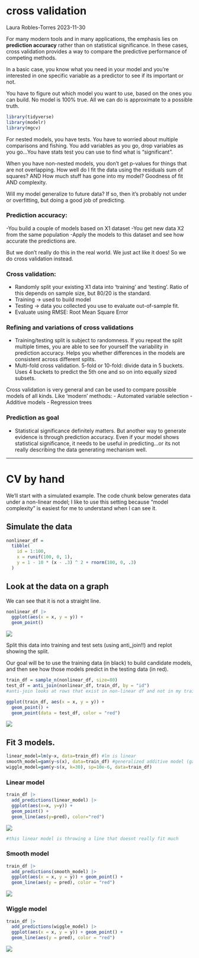cross validation
================
Laura Robles-Torres
2023-11-30

For many modern tools and in many applications, the emphasis lies on
**prediction accuracy** rather than on statistical significance. In
these cases, cross validation provides a way to compare the predictive
performance of competing methods.

In a basic case, you know what you need in your model and you’re
interested in one specific variable as a predictor to see if its
important or not.

You have to figure out which model you want to use, based on the ones
you can build. No model is 100% true. All we can do is approximate to a
possible truth.

``` r
library(tidyverse)
library(modelr)
library(mgcv)
```

For nested models, you have tests. You have to worried about multiple
comparisons and fishing. You add variables as you go, drop variables as
you go…You have stats test you can use to find what is “significant”.

When you have non-nested models, you don’t get p-values for things that
are not overlapping. How well do I fit the data using the residuals sum
of squares? AND How much stuff has gone into my model? Goodness of fit
AND complexity.

Will my model generalize to future data? If so, then it’s probably not
under or overfitting, but doing a good job of predicting.

### Prediction accuracy:

-You build a couple of models based on X1 dataset -You get new data X2
from the same population -Apply the models to this dataset and see how
accurate the predictions are.

But we don’t really do this in the real world. We just act like it does!
So we do cross validation instead.

### Cross validation:

- Randomly split your existing X1 data into ‘training’ and ‘testing’.
  Ratio of this depends on sample size, but 80/20 is the standard.
- Training -\> used to build model
- Testing -\> data you collected you use to evaluate out-of-sample fit.
- Evaluate using RMSE: Root Mean Square Error

### Refining and variations of cross validations

- Training/testing split is subject to randomness. If you repeat the
  split multiple times, you are able to see for yourself the variability
  in prediction accuracy. Helps you whether differences in the models
  are consistent across different splits.
- Multi-fold cross validation. 5-fold or 10-fold: divide data in 5
  buckets. Uses 4 buckets to predict the 5th one and so on into equally
  sized subsets.

Cross validation is very general and can be used to compare possible
models of all kinds. Like ‘modern’ methods: - Automated variable
selection - Additive models - Regression trees

### Prediction as goal

- Statistical significance definitely matters. But another way to
  generate evidence is through prediction accuracy. Even if your model
  shows statistical significance, it needs to be useful in predicting…or
  its not really describing the data generating mechanism well.

------------------------------------------------------------------------

# CV by hand

We’ll start with a simulated example. The code chunk below generates
data under a non-linear model; I like to use this setting because “model
complexity” is easiest for me to understand when I can see it.

## Simulate the data

``` r
nonlinear_df = 
  tibble(
    id = 1:100,
    x = runif(100, 0, 1),
    y = 1 - 10 * (x - .3) ^ 2 + rnorm(100, 0, .3)
  )
```

## Look at the data on a graph

We can see that it is not a straight line.

``` r
nonlinear_df |> 
  ggplot(aes(x = x, y = y)) + 
  geom_point()
```

![](cross-validation_files/figure-gfm/unnamed-chunk-2-1.png)<!-- -->

Split this data into training and test sets (using anti_join!!) and
replot showing the split.

Our goal will be to use the training data (in black) to build candidate
models, and then see how those models predict in the testing data (in
red).

``` r
train_df = sample_n(nonlinear_df, size=80) 
test_df = anti_join(nonlinear_df, train_df, by = "id")
#anti-join looks at rows that exist in non-linear df and not in my training df, the identifying column is ID.

ggplot(train_df, aes(x = x, y = y)) + 
  geom_point() + 
  geom_point(data = test_df, color = "red")
```

![](cross-validation_files/figure-gfm/unnamed-chunk-3-1.png)<!-- -->

## Fit 3 models.

``` r
linear_model=lm(y~x, data=train_df) #lm is linear
smooth_model=gam(y~s(x), data=train_df) #generalized additive model (gam), y is a smooth function of x
wiggle_model=gam(y~s(x, k=30), sp=10e-6, data=train_df)
```

### Linear model

``` r
train_df |>
  add_predictions(linear_model) |> 
  ggplot(aes(x=x, y=y)) + 
  geom_point() +
  geom_line(aes(y=pred), color="red")
```

![](cross-validation_files/figure-gfm/unnamed-chunk-5-1.png)<!-- -->

``` r
#this linear model is throwing a line that doesnt really fit much
```

### Smooth model

``` r
train_df |> 
  add_predictions(smooth_model) |> 
  ggplot(aes(x = x, y = y)) + geom_point() + 
  geom_line(aes(y = pred), color = "red")
```

![](cross-validation_files/figure-gfm/unnamed-chunk-6-1.png)<!-- -->

### Wiggle model

``` r
train_df |> 
  add_predictions(wiggle_model) |> 
  ggplot(aes(x = x, y = y)) + geom_point() + 
  geom_line(aes(y = pred), color = "red")
```

![](cross-validation_files/figure-gfm/unnamed-chunk-7-1.png)<!-- -->
